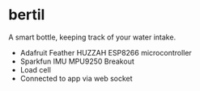 # bertil
A smart bottle, keeping track of your water intake.

- Adafruit Feather HUZZAH ESP8266 microcontroller
- Sparkfun IMU MPU9250 Breakout
- Load cell
- Connected to app via web socket
